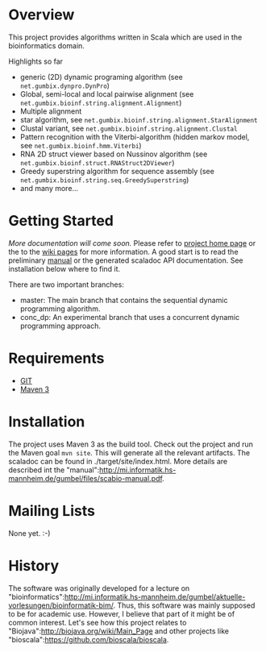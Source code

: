 # Overview

This project provides algorithms written in Scala which are used in the bioinformatics domain.

Highlights so far

* generic (2D) dynamic programing algorithm (see `net.gumbix.dynpro.DynPro`)
* Global, semi-local and local pairwise alignment (see `net.gumbix.bioinf.string.alignment.Alignment`)
* Multiple alignment
 * star algorithm, see `net.gumbix.bioinf.string.alignment.StarAlignment`
 * Clustal variant, see `net.gumbix.bioinf.string.alignment.Clustal`
* Pattern recognition with the Viterbi-algorithm (hidden markov model, see `net.gumbix.bioinf.hmm.Viterbi`)
* RNA 2D struct viewer based on Nussinov algorithm (see `net.gumbix.bioinf.struct.RNAStruct2DViewer`)
* Greedy superstring algorithm for sequence assembly (see `net.gumbix.bioinf.string.seq.GreedySuperstring`)
* and many more...

# Getting Started

*More documentation will come soon.* Please refer to [project home page](http://http://mi.informatik.hs-mannheim.de/gumbel/en/forschung/scabio/) or the to the [wiki pages](https://github.com/markusgumbel/scalabioalg/wiki) for more information. A good start is to read the preliminary [manual](http://www.mi.hs-mannheim.de/gumbel/files/scabio-manual.pdf) or the generated scaladoc API documentation. See installation below where to find it.

There are two important branches:

* master: The main branch that contains the sequential dynamic programming algorithm.
* conc_dp: An experimental branch that uses a concurrent dynamic programming approach.

# Requirements

* [GIT](http://git-scm.com/)
* [Maven 3](:http://maven.apache.org/)

# Installation

The project uses Maven 3 as the build tool. Check out the project and run the Maven goal `mvn site`. This will generate all the relevant artifacts. The scaladoc can be found in ./target/site/index.html. More details are described int the "manual":http://mi.informatik.hs-mannheim.de/gumbel/files/scabio-manual.pdf.

# Mailing Lists

None yet. :-)

# History

The software was originally developed for a lecture on "bioinformatics":http://mi.informatik.hs-mannheim.de/gumbel/aktuelle-vorlesungen/bioinformatik-bim/. Thus, this software was mainly supposed to be for academic use. However, I believe that part of it might be of common interest. Let's see how this project relates to "Biojava":http://biojava.org/wiki/Main_Page and other projects like "bioscala":https://github.com/bioscala/bioscala.    